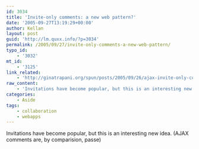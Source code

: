 ```yaml
---
id: 3034
title: 'Invite-only comments: a new web pattern?'
date: '2005-09-27T13:19:29+00:00'
author: Kellan
layout: post
guid: 'http://lm.quxx.info/?p=3034'
permalink: /2005/09/27/invite-only-comments-a-new-web-pattern/
typo_id:
    - '3032'
mt_id:
    - '3125'
link_related:
    - 'http://ginatrapani.org/spun/posts/2005/09/26/ajax-invite-only-comments'
raw_content:
    - 'Invitations have become popular, but this is an interesting new idea. (AJAX comments are, by comparision, passe)'
categories:
    - Aside
tags:
    - collaboration
    - webapps
---
```


Invitations have become popular, but this is an interesting new idea. (AJAX comments are, by comparision, passe)